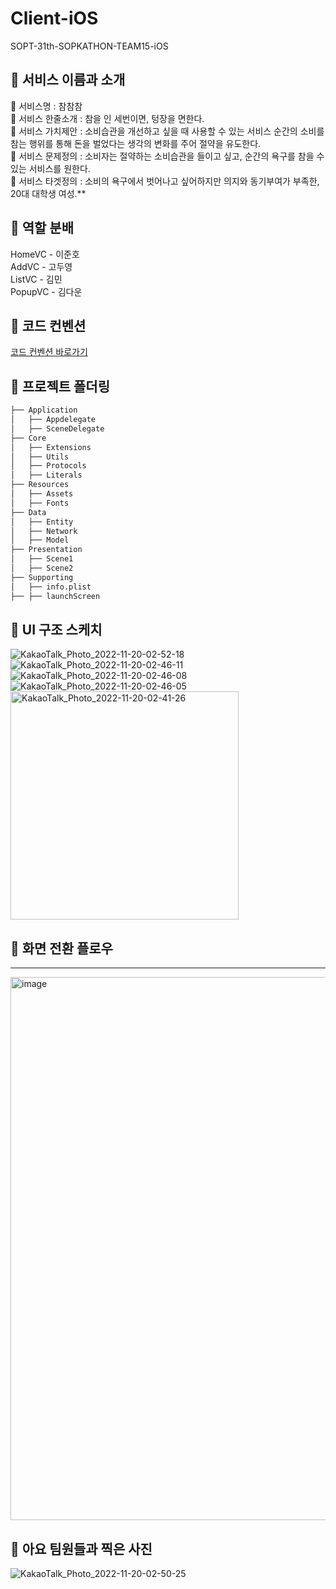 # Client-iOS
SOPT-31th-SOPKATHON-TEAM15-iOS

## 📌 서비스 이름과 소개
🔔 서비스명 : 참참참 <br>
🔔 서비스 한줄소개 : 참을 인 세번이면, 텅장을 면한다. <br>
🔔 서비스 가치제안 : 소비습관을 개선하고 싶을 때 사용할 수 있는 서비스 순간의 소비를 참는 행위를 통해 돈을 벌었다는 생각의 변화를 주어 절약을 유도한다. <br>
🔔 서비스 문제정의 : 소비자는 절약하는 소비습관을 들이고 싶고, 순간의 욕구를 참을 수 있는 서비스를 원한다. <br>
🔔 서비스 타겟정의 : 소비의 욕구에서 벗어나고 싶어하지만 의지와 동기부여가 부족한, 20대 대학생 여성.**

## 📌 역할 분배
HomeVC - 이준호 <br>
AddVC - 고두영 <br>
ListVC - 김민 <br>
PopupVC - 김다운 <br>

## 📌 코드 컨벤션
[코드 컨벤션 바로가기](https://jade-savory-505.notion.site/Code-Convention-47754cc9d9e4454999ec6942edb33975)

## 📌 프로젝트 폴더링

```bash
├── Application
│   ├── Appdelegate
│   ├── SceneDelegate
├── Core
│   ├── Extensions
│   ├── Utils
│   ├── Protocols
│   ├── Literals
├── Resources
│   ├── Assets
│   ├── Fonts
├── Data
│   ├── Entity
│   ├── Network
│   ├── Model
├── Presentation
│   ├── Scene1
│   ├── Scene2
├── Supporting
│   ├── info.plist
├── ├── launchScreen
```

## 📌 UI 구조 스케치
![KakaoTalk_Photo_2022-11-20-02-52-18](https://user-images.githubusercontent.com/101977975/202864731-773dcfcd-5596-4d62-897b-bbb3f2221b95.jpeg)
![KakaoTalk_Photo_2022-11-20-02-46-11](https://user-images.githubusercontent.com/101977975/202864739-2046bc49-3e01-40ba-9a97-a3b2aa3cab14.jpeg)
![KakaoTalk_Photo_2022-11-20-02-46-08](https://user-images.githubusercontent.com/101977975/202864740-bd051b8b-3250-4279-a561-9f6900c122a6.jpeg)
![KakaoTalk_Photo_2022-11-20-02-46-05](https://user-images.githubusercontent.com/101977975/202864741-9b819299-c4b5-4d75-a391-4f657427a0b5.jpeg)
<img width="365" alt="KakaoTalk_Photo_2022-11-20-02-41-26" src="https://user-images.githubusercontent.com/101977975/202864744-e6dc0951-0a92-4cb8-8c4b-cec1670f79e3.png">


## 📌 화면 전환 플로우
---
<img width="869" alt="image" src="https://user-images.githubusercontent.com/101977975/202864810-b326ae80-80ad-4243-8204-88a0ee3ac206.png">


## 📌 아요 팀원들과 찍은 사진
![KakaoTalk_Photo_2022-11-20-02-50-25](https://user-images.githubusercontent.com/101977975/202864583-fe35317b-7368-47cb-9f6e-4fabdcfab7e8.jpeg)

